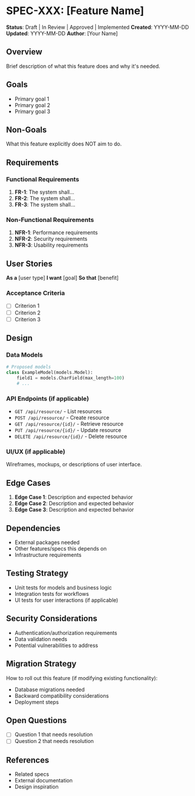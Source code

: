 # SPEC-XXX: [Feature Name]

**Status**: Draft | In Review | Approved | Implemented
**Created**: YYYY-MM-DD
**Updated**: YYYY-MM-DD
**Author**: [Your Name]

## Overview

Brief description of what this feature does and why it's needed.

## Goals

- Primary goal 1
- Primary goal 2
- Primary goal 3

## Non-Goals

What this feature explicitly does NOT aim to do.

## Requirements

### Functional Requirements

1. **FR-1**: The system shall...
2. **FR-2**: The system shall...
3. **FR-3**: The system shall...

### Non-Functional Requirements

1. **NFR-1**: Performance requirements
2. **NFR-2**: Security requirements
3. **NFR-3**: Usability requirements

## User Stories

**As a** [user type]
**I want** [goal]
**So that** [benefit]

### Acceptance Criteria

- [ ] Criterion 1
- [ ] Criterion 2
- [ ] Criterion 3

## Design

### Data Models

```python
# Proposed models
class ExampleModel(models.Model):
    field1 = models.CharField(max_length=100)
    # ...
```

### API Endpoints (if applicable)

- `GET /api/resource/` - List resources
- `POST /api/resource/` - Create resource
- `GET /api/resource/{id}/` - Retrieve resource
- `PUT /api/resource/{id}/` - Update resource
- `DELETE /api/resource/{id}/` - Delete resource

### UI/UX (if applicable)

Wireframes, mockups, or descriptions of user interface.

## Edge Cases

1. **Edge Case 1**: Description and expected behavior
2. **Edge Case 2**: Description and expected behavior
3. **Edge Case 3**: Description and expected behavior

## Dependencies

- External packages needed
- Other features/specs this depends on
- Infrastructure requirements

## Testing Strategy

- Unit tests for models and business logic
- Integration tests for workflows
- UI tests for user interactions (if applicable)

## Security Considerations

- Authentication/authorization requirements
- Data validation needs
- Potential vulnerabilities to address

## Migration Strategy

How to roll out this feature (if modifying existing functionality):
- Database migrations needed
- Backward compatibility considerations
- Deployment steps

## Open Questions

- [ ] Question 1 that needs resolution
- [ ] Question 2 that needs resolution

## References

- Related specs
- External documentation
- Design inspiration
